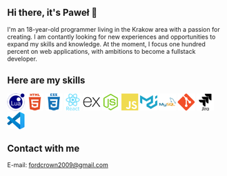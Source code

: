 ## Hi there, it's Paweł 👋 

I'm an 18-year-old programmer living in the Krakow area with a passion for creating. I am contantly looking for new experiences and opportunities to expand my skills and knowledge. At the moment, I focus one hundred percent on web applications, with ambitions to become a fullstack developer.

## Here are my skills 

<p align="left">
  <img src="https://raw.githubusercontent.com/devicons/devicon/master/icons/lua/lua-plain-wordmark.svg" alt="lua" width="40" height="40"/> 
  <img src="https://raw.githubusercontent.com/devicons/devicon/master/icons/html5/html5-plain-wordmark.svg" alt="html5" width="40" height="40"/> 
  <img src="https://raw.githubusercontent.com/devicons/devicon/master/icons/css3/css3-plain-wordmark.svg" alt="css3" width="40" height="40"/> 
  <img src="https://raw.githubusercontent.com/devicons/devicon/master/icons/react/react-original-wordmark.svg" alt="react" width="40" height="40"/> 
  <img src="https://raw.githubusercontent.com/devicons/devicon/master/icons/express/express-original.svg" alt="express" width="40" height="40"/> 
  <img src="https://raw.githubusercontent.com/devicons/devicon/master/icons/nodejs/nodejs-plain.svg" alt="nodejs" width="40" height="40"/> 
  <img src="https://raw.githubusercontent.com/devicons/devicon/master/icons/javascript/javascript-plain.svg" alt="javascript" width="40" height="40"/> 
  <img src="https://raw.githubusercontent.com/devicons/devicon/master/icons/materialui/materialui-plain.svg" alt="materialui" width="40" height="40"/>  
  <img src="https://raw.githubusercontent.com/devicons/devicon/master/icons/mysql/mysql-original-wordmark.svg" alt="mysql" width="40" height="40"/>  
  <img src="https://raw.githubusercontent.com/devicons/devicon/master/icons/git/git-plain.svg" alt="git" width="40" height="40"/> 
  <img src="https://raw.githubusercontent.com/devicons/devicon/master/icons/jira/jira-plain-wordmark.svg" alt="git" width="40" height="40"/> 
  <img src="https://raw.githubusercontent.com/devicons/devicon/master/icons/vscode/vscode-original.svg" alt="git" width="40" height="40"/> 
</p>

## Contact with me
E-mail: fordcrown2009@gmail.com
